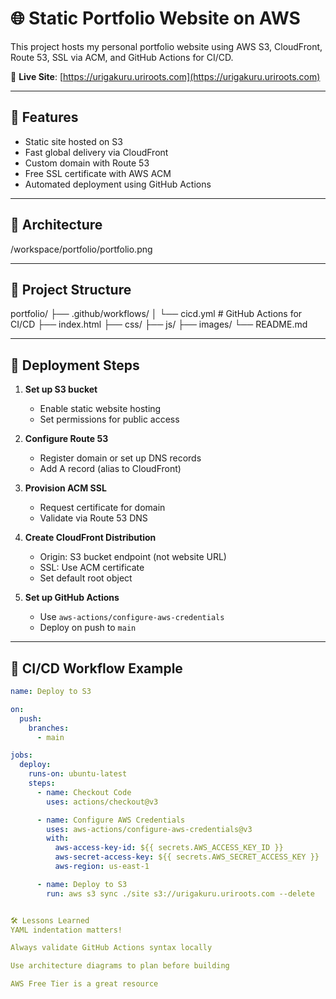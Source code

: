 # 🌐 Static Portfolio Website on AWS

This project hosts my personal portfolio website using AWS S3, CloudFront, Route 53, SSL via ACM, and GitHub Actions for CI/CD.

🔗 **Live Site**: [https://urigakuru.uriroots.com](https://urigakuru.uriroots.com)

---

## 🚀 Features

- Static site hosted on S3
- Fast global delivery via CloudFront
- Custom domain with Route 53
- Free SSL certificate with AWS ACM
- Automated deployment using GitHub Actions

---

## 📐 Architecture

/workspace/portfolio/portfolio.png

---

## 📁 Project Structure

portfolio/ ├── .github/workflows/ │ └── cicd.yml # GitHub Actions for CI/CD ├── index.html ├── css/ ├── js/ ├── images/ └── README.md


---

## 🔧 Deployment Steps

1. **Set up S3 bucket**
   - Enable static website hosting
   - Set permissions for public access

2. **Configure Route 53**
   - Register domain or set up DNS records
   - Add A record (alias to CloudFront)

3. **Provision ACM SSL**
   - Request certificate for domain
   - Validate via Route 53 DNS

4. **Create CloudFront Distribution**
   - Origin: S3 bucket endpoint (not website URL)
   - SSL: Use ACM certificate
   - Set default root object

5. **Set up GitHub Actions**
   - Use `aws-actions/configure-aws-credentials`
   - Deploy on push to `main`

---

## 🧪 CI/CD Workflow Example

```yaml
name: Deploy to S3

on:
  push:
    branches:
      - main

jobs:
  deploy:
    runs-on: ubuntu-latest
    steps:
      - name: Checkout Code
        uses: actions/checkout@v3

      - name: Configure AWS Credentials
        uses: aws-actions/configure-aws-credentials@v3
        with:
          aws-access-key-id: ${{ secrets.AWS_ACCESS_KEY_ID }}
          aws-secret-access-key: ${{ secrets.AWS_SECRET_ACCESS_KEY }}
          aws-region: us-east-1

      - name: Deploy to S3
        run: aws s3 sync ./site s3://urigakuru.uriroots.com --delete


🛠️ Lessons Learned
YAML indentation matters!

Always validate GitHub Actions syntax locally

Use architecture diagrams to plan before building

AWS Free Tier is a great resource